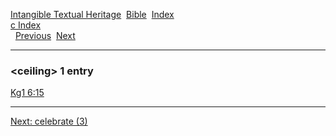 [Intangible Textual Heritage](../../index)  [Bible](../index) 
[Index](index)   
[c Index](_c_)  
  [Previous](c01981)  [Next](c01983) 

------------------------------------------------------------------------

### &lt;ceiling&gt; 1 entry

[Kg1 6:15](../kjv/kg1006.htm#015)  

------------------------------------------------------------------------

[Next: celebrate (3)](c01983)

